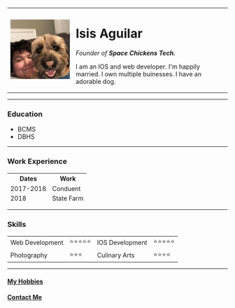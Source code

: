 

<html lang="en" dir="ltr">

<head>
  <meta charset="utf-8">
  
</head>

<body>
 <table>
    <tr>
      <td><img
          src="profile.jpg"
          alt="Isis's profile picture"></td>
      <td>
        <h1>Isis Aguilar</h1>
        <p><em>Founder of <strong>Space Chickens Tech.</strong></em></p>
        <p>I am an IOS and web developer. I'm happily married. I own multiple buinesses. I have an adorable dog.</p>
      </td>

  </table>
  <hr />
  <h3>Education</h3>
  <p>
    <ul>
      <li>BCMS</li>
      <li>DBHS</li>
    </ul>
  </p>
  <hr>
  <h3>Work Experience</h3>
  <table>
    <thead>
      <th>Dates</th>
      <th>Work</th>
      <tr>
        <td>2017-2018</td>
        <td>Conduent</td>
      </tr>
      <tr>
        <td>2018</td>
        <td>State Farm</td>
      </tr>
    </thead>
  </table>
  <hr>
  <h3>Skills</h3>
  <table>
    <tr>
      <td>Web Development</td>
      <td>⭐️⭐️⭐️⭐️⭐️</td>
      <td>IOS Development</td>
      <td>⭐️⭐️⭐️⭐️⭐️</td>
    </tr>
     <tr>
      <td>Photography</td>
      <td>⭐️⭐️⭐️</td>
      <td>Culinary Arts</td>
      <td>⭐️⭐️⭐️⭐️</td>
    </tr>
 </table>
</body>
<hr>
<h4><a href="hobbies.html">My Hobbies</a></h4>
<h4><a href="contact.html">Contact Me</a></h4>

</html>
